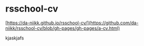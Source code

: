 # rsschool-cv

[https://da-niikk.github.io/rsschool-cv/](https://github.com/da-niikk/rsschool-cv/blob/gh-pages/gh-pages/a-cv.html)


kjaskjafs
